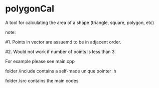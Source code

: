 # polygonCal
A tool for calculating the area of a shape (triangle, square, polygon, etc)

note:

#1. Points in vector are assuemd to be in adjacent order.

#2. Would not work if number of points is less than 3.

For example please see main.cpp

folder /include contains a self-made unique pointer .h

folder /src contains the main codes

